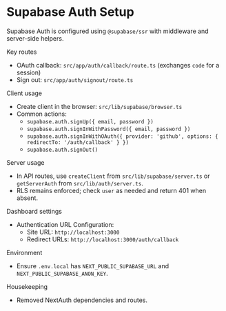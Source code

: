 Supabase Auth Setup
===================

Supabase Auth is configured using `@supabase/ssr` with middleware and server-side helpers.

Key routes
- OAuth callback: `src/app/auth/callback/route.ts` (exchanges `code` for a session)
- Sign out: `src/app/auth/signout/route.ts`

Client usage
- Create client in the browser: `src/lib/supabase/browser.ts`
- Common actions:
  - `supabase.auth.signUp({ email, password })`
  - `supabase.auth.signInWithPassword({ email, password })`
  - `supabase.auth.signInWithOAuth({ provider: 'github', options: { redirectTo: '/auth/callback' } })`
  - `supabase.auth.signOut()`

Server usage
- In API routes, use `createClient` from `src/lib/supabase/server.ts` or `getServerAuth` from `src/lib/auth/server.ts`.
- RLS remains enforced; check `user` as needed and return 401 when absent.

Dashboard settings
- Authentication URL Configuration:
  - Site URL: `http://localhost:3000`
  - Redirect URLs: `http://localhost:3000/auth/callback`

Environment
- Ensure `.env.local` has `NEXT_PUBLIC_SUPABASE_URL` and `NEXT_PUBLIC_SUPABASE_ANON_KEY`.

Housekeeping
- Removed NextAuth dependencies and routes.


